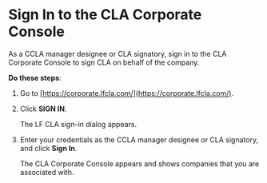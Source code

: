 # Sign In to the CLA Corporate Console

As a CCLA manager designee or CLA signatory, sign in to the CLA Corporate Console to sign CLA on behalf of the company.

**Do these steps**:

1. Go to [https://corporate.lfcla.com/](https://corporate.lfcla.com/).
2. Click **SIGN IN**.

   The LF CLA sign-in dialog appears.

3. Enter your credentials as the CCLA manager designee or CLA signatory, and click **Sign In**.

   The CLA Corporate Console appears and shows companies that you are associated with.

